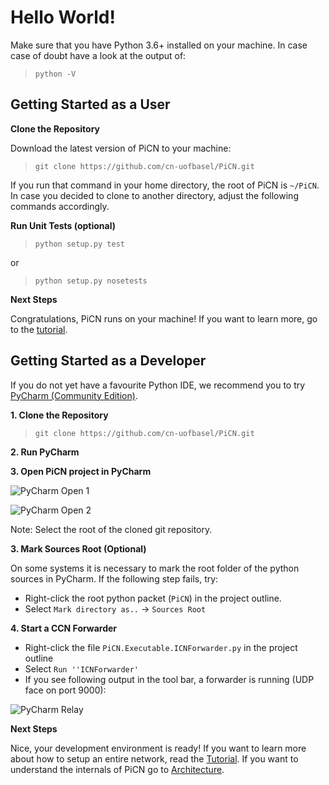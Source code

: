 # Hello World!

Make sure that you have Python 3.6+ installed on your machine. In case case of doubt have a look at the output of:

> `python -V`



## Getting Started as a User

**Clone the Repository**

Download the latest version of PiCN to your machine:

> `git clone https://github.com/cn-uofbasel/PiCN.git`

If you run that command in your home directory, the root of PiCN is `~/PiCN`. In case you decided to clone to another directory, adjust the following commands accordingly.


**Run Unit Tests (optional)**

> `python setup.py test`

or

> `python setup.py nosetests`


**Next Steps**

Congratulations, PiCN runs on your machine! If you want to learn more, go to the [tutorial](tutorial.md).  



## Getting Started as a Developer

If you do not yet have a favourite Python IDE, we recommend you to try [PyCharm (Community Edition)](https://www.jetbrains.com/pycharm/download).

**1. Clone the Repository**

> `git clone https://github.com/cn-uofbasel/PiCN.git`


**2. Run PyCharm**


**3. Open PiCN project in PyCharm**

![PyCharm Open 1](https://raw.githubusercontent.com/cn-uofbasel/PiCN/master/docs/img/pycharm-open-1.png "PyCharm Open 1")

![PyCharm Open 2](https://raw.githubusercontent.com/cn-uofbasel/PiCN/master/docs/img/pycharm-open-2.png "PyCharm Open 2")

Note: Select the root of the cloned git repository.


**3. Mark Sources Root (Optional)**

On some systems it is necessary to mark the root folder of the python sources in PyCharm. If the following step fails, try:
 * Right-click the root python packet (`PiCN`) in the project outline.
 * Select `Mark directory as..` -> `Sources Root`
 
 
**4. Start a CCN Forwarder**
 
 * Right-click the file `PiCN.Executable.ICNForwarder.py` in the project outline
 * Select `Run ''ICNForwarder'`
 * If you see following output in the tool bar, a forwarder is running (UDP face on port 9000):
 
 ![PyCharm Relay](https://raw.githubusercontent.com/cn-uofbasel/PiCN/master/docs/img/pycharm-run-relay.png "PyCharm Open 2")


**Next Steps**

Nice, your development environment is ready! If you want to learn more about how to setup an entire network, read the [Tutorial](tutorial.md). If you want to understand the internals of PiCN go to [Architecture](architecture.md).
